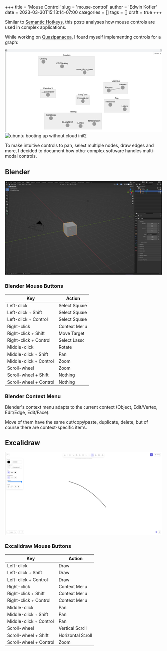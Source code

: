 +++
title = 'Mouse Control'
slug = 'mouse-control'
author = 'Edwin Kofler'
date = 2023-03-30T15:13:14-07:00
categories = []
tags = []
draft = true
+++

Similar to [Semantic Hotkeys](/posts/semantic-hotkeys), this posts analyses how mouse controls are used in complex applications.

While working on [Quazipanacea](https://github.com/quazipanacea), I found myself implementing controls for a graph:

![graph](./quazipanacea.png)
![ubuntu booting up without cloud init2](/posts/cloud-init/q.png)

To make intuitive controls to pan, select multiple nodes, draw edges and more, I decided to document how other complex software handles multi-modal controls.

## Blender

![graph](./blender.png)

### Blender Mouse Buttons

| Key                    | Action        |
|------------------------|---------------|
| Left-click             | Select Square |
| Left-click + Shift     | Select Square |
| Left-click + Control   | Select Square |
| Right-click            | Context Menu  |
| Right-click + Shift    | Move Target   |
| Right-click + Control  | Select Lasso  |
| Middle-click           | Rotate        |
| Middle-click + Shift   | Pan           |
| Middle-click + Control | Zoom          |
| Scroll-wheel           | Zoom          |
| Scroll-wheel + Shift   | Nothing       |
| Scroll-wheel + Control | Nothing       |

### Blender Context Menu

Blender's context menu adapts to the current context (Object, Edit/Vertex, Edit/Edge, Edit/Face).

Move of them have the same cut/copy/paste, duplicate, delete, but of course there are context-specific items.

## Excalidraw

![graph](./excalidraw.png)

### Excalidraw Mouse Buttons

| Key                    | Action            |
|------------------------|-------------------|
| Left-click             | Draw              |
| Left-click + Shift     | Draw              |
| Left-click + Control   | Draw              |
| Right-click            | Context Menu      |
| Right-click + Shift    | Context Menu      |
| Right-click + Control  | Context Menu      |
| Middle-click           | Pan               |
| Middle-click + Shift   | Pan               |
| Middle-click + Control | Pan               |
| Scroll-wheel           | Vertical Scroll   |
| Scroll-wheel + Shift   | Horizontal Scroll |
| Scroll-wheel + Control | Zoom              |
